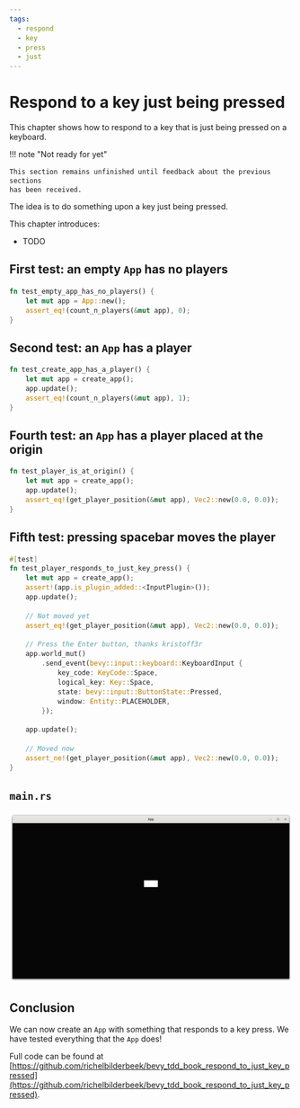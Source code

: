 ```yaml
---
tags:
  - respond
  - key
  - press
  - just
---
```


# Respond to a key just being pressed

This chapter shows how to respond to a key that is just being
pressed on a keyboard.

!!! note "Not ready for yet"

    This section remains unfinished until feedback about the previous sections
    has been received.

The idea is to do something upon a key just being pressed.

This chapter introduces:

- TODO

## First test: an empty `App` has no players

```rust
fn test_empty_app_has_no_players() {
    let mut app = App::new();
    assert_eq!(count_n_players(&mut app), 0);
}

```

## Second test: an `App` has a player

```rust
fn test_create_app_has_a_player() {
    let mut app = create_app();
    app.update();
    assert_eq!(count_n_players(&mut app), 1);
}
```

## Fourth test: an `App` has a player placed at the origin

```rust
fn test_player_is_at_origin() {
    let mut app = create_app();
    app.update();
    assert_eq!(get_player_position(&mut app), Vec2::new(0.0, 0.0));
}

```

## Fifth test: pressing spacebar moves the player

```rust
#[test]
fn test_player_responds_to_just_key_press() {
    let mut app = create_app();
    assert!(app.is_plugin_added::<InputPlugin>());
    app.update();

    // Not moved yet
    assert_eq!(get_player_position(&mut app), Vec2::new(0.0, 0.0));

    // Press the Enter button, thanks kristoff3r
    app.world_mut()
        .send_event(bevy::input::keyboard::KeyboardInput {
            key_code: KeyCode::Space,
            logical_key: Key::Space,
            state: bevy::input::ButtonState::Pressed,
            window: Entity::PLACEHOLDER,
        });

    app.update();

    // Moved now
    assert_ne!(get_player_position(&mut app), Vec2::new(0.0, 0.0));
}
```

## `main.rs`

![The App in action](respond_to_just_key_pressed.png)

## Conclusion

We can now create an `App` with something that responds
to a key press.
We have tested everything that the `App` does!

Full code can be found at [https://github.com/richelbilderbeek/bevy_tdd_book_respond_to_just_key_pressed](https://github.com/richelbilderbeek/bevy_tdd_book_respond_to_just_key_pressed).
